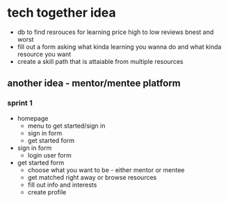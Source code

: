 # tech together idea
- db to find resrouces for learning price high to low reviews bnest and worst
- fill out a form asking what kinda learning you wanna do and what kinda resource you want
- create a skill path that is attaiable from multiple resources

## another idea - mentor/mentee platform
### sprint 1
- homepage
    - menu to get started/sign in
    - sign in form
    - get started form
- sign in form
    - login user form 
- get started form
    - choose what you want to be - either mentor or mentee
    - get matched right away or browse resources
    - fill out info and interests
    - create profile